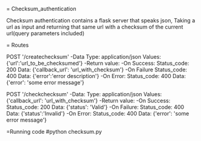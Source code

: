 = Checksum_authentication


Checksum authentication contains a flask server that speaks json,
Taking a url as input and returning that same url with a checksum of the 
current url(query parameters included)

= Routes

  POST '/createchecksum'
  	-Data
  		Type: application/json
  		Values:
  			{'url':'url_to_be_checksumed'}
  	-Return value:
  		-On Success:
  			Status_code: 200
  			Data:
  				{'callback_url': 'url_with_checksum'}
  		-On Failure
  			Status_code: 400
  			Data:
  				{'error':'error description'}
  		-On Error:
  			Status_code: 400
  			Data:
  				{'error': 'some error message'}

  POST '/checkchecksum'
  	-Data:
  		Type: application/json
  		Values:
  			{'callback_url': 'url_with_checksum'}
  	-Return value:
  		-On Success:
  			Status_code: 200
  			Data:
  				{'status': 'Valid'}
  		-On Failure:
  			Status_code: 400
  			Data:
  				{'status':'Invalid'}
  		-On Error:
  			Status_code: 400
  			Data:
  				{'error': 'some error message'}

=Running code
	#python checksum.py